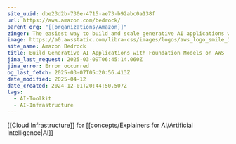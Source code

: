 ```yaml
---
site_uuid: dbe23d2b-730e-4715-ae73-b92abc0a138f
url: https://aws.amazon.com/bedrock/
parent_org: "[[organizations/Amazon]]"
zinger: The easiest way to build and scale generative AI applications with foundation models
image: https://a0.awsstatic.com/libra-css/images/logos/aws_logo_smile_1200x630.png
site_name: Amazon Bedrock
title: Build Generative AI Applications with Foundation Models on AWS
jina_last_request: 2025-03-09T06:45:14.060Z
jina_error: Error occurred
og_last_fetch: 2025-03-07T05:20:56.413Z
date_modified: 2025-04-12
date_created: 2024-12-01T20:44:50.507Z
tags:
  - AI-Toolkit
  - AI-Infrastructure
---
```















































































































[[Cloud Infrastructure]] for [[concepts/Explainers for AI/Artificial Intelligence|AI]]
